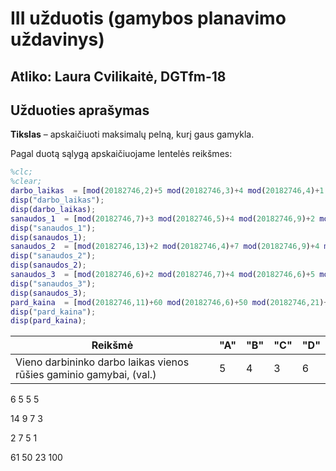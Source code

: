 # III užduotis (gamybos planavimo uždavinys)
## Atliko: Laura Cvilikaitė, DGTfm-18

## Užduoties aprašymas
**Tikslas** – apskaičiuoti maksimalų pelną, kurį gaus gamykla.

Pagal duotą sąlygą apskaičiuojame lentelės reikšmes:

```Matlab
%clc;
%clear;
darbo_laikas  = [mod(20182746,2)+5 mod(20182746,3)+4 mod(20182746,4)+1 mod(20182746,5)+5];
disp("darbo_laikas");
disp(darbo_laikas);
sanaudos_1  = [mod(20182746,7)+3 mod(20182746,5)+4 mod(20182746,9)+2 mod(20182746,3)+5];
disp("sanaudos_1");
disp(sanaudos_1);
sanaudos_2  = [mod(20182746,13)+2 mod(20182746,4)+7 mod(20182746,9)+4 mod(20182746,3)+3];
disp("sanaudos_2");
disp(sanaudos_2);
sanaudos_3  = [mod(20182746,6)+2 mod(20182746,7)+4 mod(20182746,6)+5 mod(20182746,3)+1];
disp("sanaudos_3");
disp(sanaudos_3);
pard_kaina  = [mod(20182746,11)+60 mod(20182746,6)+50 mod(20182746,21)+20 mod(20182746,36)+70];
disp("pard_kaina");
disp(pard_kaina);
```
Reikšmė  | "A" | "B" | "C" | "D" |
 ---- | ---- | ---- |  ---- | ---- | 
Vieno darbininko darbo laikas vienos rūšies gaminio gamybai, (val.) | 5   |  4  |   3  |   6

6     5     5     5

14     9     7     3

2     7     5     1

61    50    23   100

